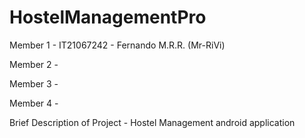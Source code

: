 # HostelManagementPro

Member 1 - IT21067242 - Fernando M.R.R. (Mr-RiVi)

Member 2 -

Member 3 -

Member 4 -

Brief Description of Project - Hostel Management android application
